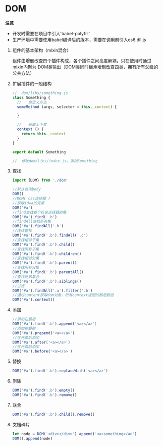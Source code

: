 # DOM

**注意**

* 开发时需要在项目中引入'babel-polyfill'
* 生产环境中需要使用babel编译后的版本，需要在调用前引入es6.dll.js

1. 组件的基本架构（mixin混合）

    组件由增删改查四个插件构成，各个插件之间高度解耦，只在使用时通过mixin内聚为
    DOM类输出（DOM类同时继承增删改查四类，拥有所有父级的公共方法）

1. 扩展插件的一般结构

    ```js
    //  dom/libs/something.js
    class Something {
      //   自定义方法
      someMethod (args, selector = this._context) {

      }

      //   获取上下文
      context () {
        return this._context
      }
    }

    export default Something

    //  修改dom/libs/index.js，添加Something
    ```

1. 查找

    ```js
    import {DOM} from './dom'

    //默认查询body
    DOM()
    //DOM('css选择器')
    //获取id=a的元素
    DOM('#a')
    //find查找首个符合选择器的集
    DOM('#a').find('.b')
    //findAll查找所有集
    DOM('#a').findAll('.b')
    //连续查找
    DOM('#a').find('.b').findAll('.c')
    //查找相邻子集
    DOM('#a').find('.b').child()
    //查找所有子集
    DOM('#a').find('.b').children()
    //查找相邻父集
    DOM('#a').find('.b').parent()
    //查找所有父集
    DOM('#a').find('.b').parentAll()
    //查找兄弟集合
    DOM('#a').find('.b').siblings()
    //过滤
    DOM('#a').findAll('.a').filter('.b')
    //通过content获取dom对象，所有context返回的都是数组
    DOM('#a').context()
    ```

1. 添加

    ```js
    //添加在最后
    DOM('#a').find('.b').append('<a></a>')
    //添加在最前
    DOM('#a').prepend('<a></a>')
    //在元素后添加
    DOM('#a').after('<a></a>')
    //在元素前添加
    DOM('#a').before('<a></a>')
    ```

1. 替换

    ```js
    DOM('#a').find('.b').replaceWith('<a></a>')
    ```

1. 删除

    ```js
    DOM('#a').find('.b').empty()
    DOM('#a').find('.b').remove()
    ```

1. 联合

    ```js
    DOM('#a').find('.b').child().remove()
    ```

1. 文档碎片

   ```js
   let node = DOM('<div></div>').append('<a>something</a>')
   DOM().append(node)
   ```